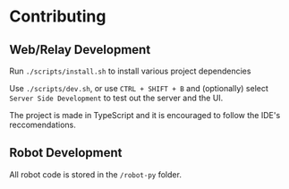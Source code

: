 # Contributing

## Web/Relay Development

Run `./scripts/install.sh` to install various project dependencies

Use `./scripts/dev.sh`, or use `CTRL + SHIFT + B` and (optionally) select `Server Side Development` to test out the server and the UI.

The project is made in TypeScript and it is encouraged to follow the IDE's reccomendations.

## Robot Development

All robot code is stored in the `/robot-py` folder.